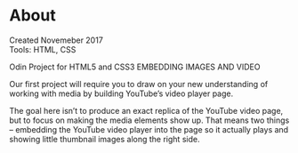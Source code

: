 # About
Created Novemeber 2017</br>
Tools: HTML, CSS

Odin Project for HTML5 and CSS3
EMBEDDING IMAGES AND VIDEO

Our first project will require you to draw on your new understanding of working with media by building YouTube’s video player page.

The goal here isn’t to produce an exact replica of the YouTube video page, but to focus on making the media elements show up. That means two things – embedding the YouTube video player into the page so it actually plays and showing little thumbnail images along the right side.


